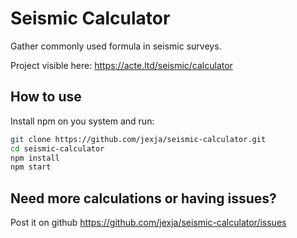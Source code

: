 # Seismic Calculator

Gather commonly used formula in seismic surveys.

Project visible here: https://acte.ltd/seismic/calculator

## How to use

Install npm on you system and run:

```sh
git clone https://github.com/jexja/seismic-calculator.git
cd seismic-calculator
npm install
npm start
```

## Need more calculations or having issues?

Post it on github https://github.com/jexja/seismic-calculator/issues

